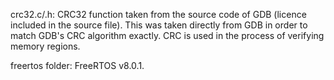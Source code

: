 crc32.c/.h:
CRC32 function taken from the source code of GDB (licence included in the source file). This was taken directly from GDB in order to match GDB's CRC algorithm exactly. CRC is used in the process of verifying memory regions.

freertos folder:
FreeRTOS v8.0.1.